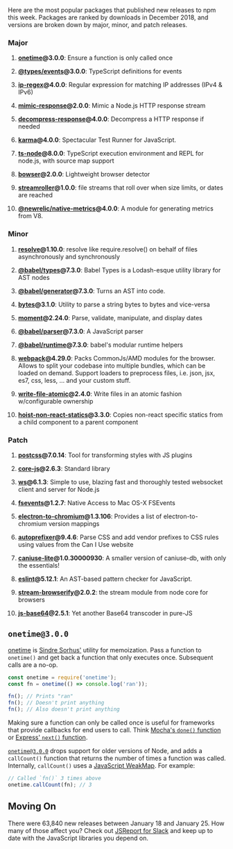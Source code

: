 Here are the most popular packages that published new releases to npm this week. Packages are ranked by downloads in December 2018, and versions are broken down by major, minor, and patch releases.

### Major

1) **[onetime](https://npmjs.com/package/onetime)@3.0.0**: Ensure a function is only called once

2) **[@types/events](https://npmjs.com/package/@types/events)@3.0.0**: TypeScript definitions for events

3) **[ip-regex](https://npmjs.com/package/ip-regex)@4.0.0**: Regular expression for matching IP addresses (IPv4 & IPv6)

4) **[mimic-response](https://npmjs.com/package/mimic-response)@2.0.0**: Mimic a Node.js HTTP response stream

5) **[decompress-response](https://npmjs.com/package/decompress-response)@4.0.0**: Decompress a HTTP response if needed

6) **[karma](https://npmjs.com/package/karma)@4.0.0**: Spectacular Test Runner for JavaScript.

7) **[ts-node](https://npmjs.com/package/ts-node)@8.0.0**: TypeScript execution environment and REPL for node.js, with source map support

8) **[bowser](https://npmjs.com/package/bowser)@2.0.0**: Lightweight browser detector

9) **[streamroller](https://npmjs.com/package/streamroller)@1.0.0**: file streams that roll over when size limits, or dates are reached

10) **[@newrelic/native-metrics](https://npmjs.com/package/@newrelic/native-metrics)@4.0.0**: A module for generating metrics from V8.

### Minor

1) **[resolve](https://npmjs.com/package/resolve)@1.10.0**: resolve like require.resolve() on behalf of files asynchronously and synchronously

2) **[@babel/types](https://npmjs.com/package/@babel/types)@7.3.0**: Babel Types is a Lodash-esque utility library for AST nodes

3) **[@babel/generator](https://npmjs.com/package/@babel/generator)@7.3.0**: Turns an AST into code.

4) **[bytes](https://npmjs.com/package/bytes)@3.1.0**: Utility to parse a string bytes to bytes and vice-versa

5) **[moment](https://npmjs.com/package/moment)@2.24.0**: Parse, validate, manipulate, and display dates

6) **[@babel/parser](https://npmjs.com/package/@babel/parser)@7.3.0**: A JavaScript parser

7) **[@babel/runtime](https://npmjs.com/package/@babel/runtime)@7.3.0**: babel's modular runtime helpers

8) **[webpack](https://npmjs.com/package/webpack)@4.29.0**: Packs CommonJs/AMD modules for the browser. Allows to split your codebase into multiple bundles, which can be loaded on demand. Support loaders to preprocess files, i.e. json, jsx, es7, css, less, ... and your custom stuff.

9) **[write-file-atomic](https://npmjs.com/package/write-file-atomic)@2.4.0**: Write files in an atomic fashion w/configurable ownership

10) **[hoist-non-react-statics](https://npmjs.com/package/hoist-non-react-statics)@3.3.0**: Copies non-react specific statics from a child component to a parent component

### Patch

1) **[postcss](https://npmjs.com/package/postcss)@7.0.14**: Tool for transforming styles with JS plugins

2) **[core-js](https://npmjs.com/package/core-js)@2.6.3**: Standard library

3) **[ws](https://npmjs.com/package/ws)@6.1.3**: Simple to use, blazing fast and thoroughly tested websocket client and server for Node.js

4) **[fsevents](https://npmjs.com/package/fsevents)@1.2.7**: Native Access to Mac OS-X FSEvents

5) **[electron-to-chromium](https://npmjs.com/package/electron-to-chromium)@1.3.106**: Provides a list of electron-to-chromium version mappings

6) **[autoprefixer](https://npmjs.com/package/autoprefixer)@9.4.6**: Parse CSS and add vendor prefixes to CSS rules using values from the Can I Use website

7) **[caniuse-lite](https://npmjs.com/package/caniuse-lite)@1.0.30000930**: A smaller version of caniuse-db, with only the essentials!

8) **[eslint](https://npmjs.com/package/eslint)@5.12.1**: An AST-based pattern checker for JavaScript.

9) **[stream-browserify](https://npmjs.com/package/stream-browserify)@2.0.2**: the stream module from node core for browsers

10) **[js-base64](https://npmjs.com/package/js-base64)@2.5.1**: Yet another Base64 transcoder in pure-JS

`onetime@3.0.0`
---------------

[onetime](https://www.npmjs.com/package/onetime) is [Sindre Sorhus'](https://github.com/sindresorhus) utility for memoization. Pass a function to `onetime()` and get back a function that only executes once. Subsequent calls are a no-op.

```javascript
const onetime = require('onetime');
const fn = onetime(() => console.log('ran'));

fn(); // Prints "ran"
fn(); // Doesn't print anything
fn(); // Also doesn't print anything
```

Making sure a function can only be called once is useful for frameworks that provide callbacks for end users to call. Think [Mocha's `done()` function](https://mochajs.org/#detects-multiple-calls-to-done) or [Express' `next()` function](http://expressjs.com/en/guide/writing-middleware.html).

[`onetime@3.0.0`](https://js.report/package/onetime/3.0.0) drops support for older versions of Node, and adds a `callCount()` function that returns the number of times a function was called. Internally, `callCount()` uses a [JavaScript WeakMap](https://js.report/package/onetime/3.0.0). For example:

```javascript
// Called `fn()` 3 times above
onetime.callCount(fn); // 3
```

Moving On
---------

There were 63,840 new releases between January 18 and January 25. How many of those affect you? Check out [JSReport for Slack](https://js.report/slack) and keep up to date with the JavaScript libraries you depend on.
